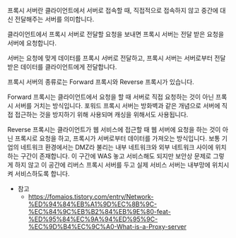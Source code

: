 프록시 서버란 클라이언트에서 서버로 접속할 때, 직접적으로 접속하지 않고 중간에 대신 전달해주는 서버를 의미합니다.

클라이언트에서 프록시 서버로 전달할 요청을 보내면 프록시 서버는 전달 받은 요청을 서버에 요청합니다.

서버는 요청에 맞게 데이터를 프록시 서버로 전달하고, 프록시 서버는 서버로부터 전달받은 데이터를 클라이언트에게 전달합니다.

프록시 서버의 종류로는 Forward 프록시와 Reverse 프록시가 있습니다.

Forward 프록시는 클라이언트에서 요청을 할 때 서버로 직접 요청하는 것이 아닌 프록시 서버를 거치는 방식입니다.
포워드 프록시 서버는 방화벽과 같은 개념으로 서버에 직접 접근하는 것을 방지하기 위해 사용되며 캐싱을 위해서도 사용됩니다.

Reverse 프록시는 클라이언트가 웹 서비스에 접근할 때 웹 서버에 요청을 하는 것이 아닌 프록시로 요청을 하고, 프록시가 서버로부터 데이터를 가져오는 방식입니다.
보통 기업의 네트워크 환경에서는 DMZ라 불리는 내부 네트워크와 외부 네트워크 사이에 위치하는 구간이 존재합니다.
이 구간에 WAS 놓고 서비스해도 되지만 보안상 문제로 그렇게 하지 않고 이 공간에 리버스 프록시 서버를 두고 실제 서비스 서버는 내부망에 위치시켜 서비스하도록 합니다.

- 참고
  - https://fomaios.tistory.com/entry/Network-%ED%94%84%EB%A1%9D%EC%8B%9C-%EC%84%9C%EB%B2%84%EB%9E%80-feat-%ED%95%84%EC%9A%94%ED%95%9C-%EC%9D%B4%EC%9C%A0-What-is-a-Proxy-server